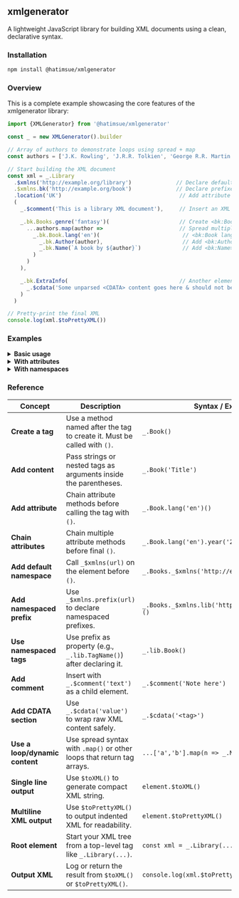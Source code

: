 ## xmlgenerator

A lightweight JavaScript library for building XML documents using a clean, declarative syntax.

### Installation

```bash
npm install @hatimsue/xmlgenerator
```
### Overview
This is a complete example showcasing the core features of the xmlgenerator library:

```javascript
import {XMLGenerator} from '@hatimsue/xmlgenerator'

const _ = new XMLGenerator().builder

// Array of authors to demonstrate loops using spread + map
const authors = ['J.K. Rowling', 'J.R.R. Tolkien', 'George R.R. Martin']

// Start building the XML document
const xml = _.Library
  .$xmlns('http://example.org/library')              // Declare default namespace
  .$xmlns.bk('http://example.org/book')              // Declare prefixed namespace "bk"
  .location('UK')                                     // Add attribute "location"
  (
    _.$comment('This is a library XML document'),     // Insert an XML comment

    _.bk.Books.genre('fantasy')(                      // Create <bk:Books genre="fantasy">
      ...authors.map(author =>                        // Spread multiple <bk:Book> elements
        _.bk.Book.lang('en')(                          // <bk:Book lang="en">
          _.bk.Author(author),                         // Add <bk:Author>Author Name</bk:Author>
          _.bk.Name(`A book by ${author}`)             // Add <bk:Name>Title</bk:Name>
        )
      )
    ),

    _.bk.ExtraInfo(                                   // Another element with CDATA section
      _.$cdata('Some unparsed <CDATA> content goes here & should not be escaped.')
    )
  )

// Pretty-print the final XML
console.log(xml.$toPrettyXML())

```
### Examples

<details>
<summary><strong>Basic usage</strong></summary>

```javascript
import {XMLGenerator} from '@hatimsue/xmlgenerator'

const _ = new XMLGenerator().builder

const xmlDocument = _.Books(
  _.Book(
    _.Author('J.K. Rowling'),
    _.Name('Harry Potter and the Philosopher\'s Stone')
  )
)

console.log(xmlDocument.$toPrettyXML())
/**
 * <Books>
 *   <Book>
 *     <Author>J.K. Rowling</Author>
 *     <Name>Harry Potter and the Philosopher's Stone</Name>
 *   </Book>
 * </Books>
 */
```
</details>
<details> <summary><strong>With attributes</strong></summary>

```javascript
import {XMLGenerator} from '@hatimsue/xmlgenerator'

const _ = new XMLGenerator().builder

const xmlDocument = 
_.Books.category('fiction').country('UK')(
  _.Book.lang('en')(
    _.Author('J.K. Rowling'),
    _.Name('Harry Potter and the Philosopher\'s Stone')
  )
)

console.log(xmlDocument.$toPrettyXML())
/**
 * <Books category="fiction" country="UK">
 *   <Book lang="en">
 *     <Author>J.K. Rowling</Author>
 *     <Name>Harry Potter and the Philosopher's Stone</Name>
 *   </Book>
 * </Books>
 */

```
</details> 
<details> <summary><strong>With namespaces</strong></summary>

```javascript

import {XMLGenerator} from '@hatimsue/xmlgenerator'

const _ = new XMLGenerator().builder

const xmlDocument = 
_.Books
  .$xmlns('http://example.org/books') // default namespace
  .$xmlns.bk('http://example.org/book') // prefix namespace
  .$xmlns.ss('http://example.org/ss')  // prefix namespace
  .category('fiction')
  .country('UK')(
    _.bk.Book.lang('en')(
      _.bk.Author('J.K. Rowling'),
      _.bk.Name('Harry Potter and the Philosopher\'s Stone')
    )
)

console.log(xmlDocument.$toPrettyXML())
/**
 * <Books xmlns="http://example.org/books" xmlns:bk="http://example.org/book" category="fiction" country="UK">
 *   <bk:Book lang="en">
 *     <bk:Author>J.K. Rowling</bk:Author>
 *     <bk:Name>Harry Potter and the Philosopher's Stone</bk:Name>
 *   </bk:Book>
 * </Books>
 */
```
</details>

### Reference

| **Concept**                    | **Description**                                                                 | **Syntax / Example**                              | **Expected XML Output**                   |
|--------------------------------|---------------------------------------------------------------------------------|---------------------------------------------------|--------------------------------------------|
| **Create a tag**               | Use a method named after the tag to create it. Must be called with `()`.        | `_.Book()`                                        | `<Book/>`                                  |
| **Add content**                | Pass strings or nested tags as arguments inside the parentheses.                | `_.Book('Title')`                                 | `<Book>Title</Book>`                       |
| **Add attribute**              | Chain attribute methods before calling the tag with `()`.                       | `_.Book.lang('en')()`                             | `<Book lang="en"/>`                        |
| **Chain attributes**           | Chain multiple attribute methods before final `()`.                             | `_.Book.lang('en').year('2001')()`                | `<Book lang="en" year="2001"/>`           |
| **Add default namespace**      | Call `_$xmlns(url)` on the element before `()`.                                | `_.Books._$xmlns('http://example.org')()`         | `<Books xmlns="http://example.org"/>`     |
| **Add namespaced prefix**      | Use `_$xmlns.prefix(url)` to declare namespaced prefixes.                       | `_.Books._$xmlns.lib('http://example.org/lib')()` | `<Books xmlns:lib="http://example.org/lib"/>` |
| **Use namespaced tags**        | Use prefix as property (e.g., `_.lib.TagName()`) after declaring it.            | `_.lib.Book()`                                    | `<lib:Book/>`                              |
| **Add comment**                | Insert with `_.$comment('text')` as a child element.                           | `_.$comment('Note here')`                         | `<!-- Note here -->`                       |
| **Add CDATA section**          | Use `_.$cdata('value')` to wrap raw XML content safely.                         | `_.$cdata('<tag>')`                               | `<![CDATA[<tag>]]>`                        |
| **Use a loop/dynamic content** | Use spread syntax with `.map()` or other loops that return tag arrays.          | `...['a','b'].map(n => _.Name(n))`                | `<Name>a</Name>\n<Name>b</Name>`          |
| **Single line output**         | Use `$toXML()` to generate compact XML string.                                 | `element.$toXML()`                                | `<Book><Author>J.K.</Author></Book>`      |
| **Multiline XML output**       | Use `$toPrettyXML()` to output indented XML for readability.                   | `element.$toPrettyXML()`                          | Formatted multi-line XML                  |
| **Root element**               | Start your XML tree from a top-level tag like `_.Library(...)`.                 | `const xml = _.Library(...)`                      | `<Library>...</Library>`                   |
| **Output XML**                 | Log or return the result from `$toXML()` or `$toPrettyXML()`.                  | `console.log(xml.$toPrettyXML())`                 | Console output of the XML                 |


